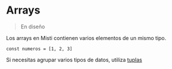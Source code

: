 # Arrays

> En diseño

Los arrays en Misti contienen varios elementos de un mismo tipo.

```
const numeros = [1, 2, 3]
```

Si necesitas agrupar varios tipos de datos, utiliza [tuplas](/#/docs/next/estructuras/tuplas)
